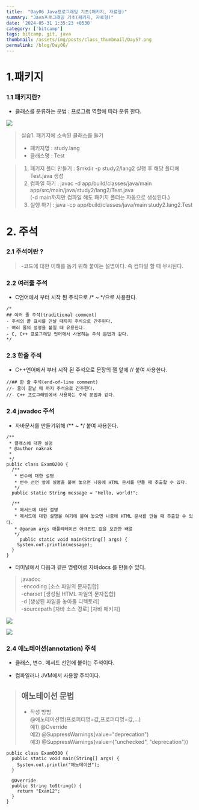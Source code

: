 ```yaml
---
title:  "Day06 Java프로그래밍 기초(패키지, 자료형)"
summary: "Java프로그래밍 기초(패키지, 자료형)"
date: '2024-05-31 1:35:23 +0530'
category: ['bitcamp']
tags: bitcamp, git, java
thumbnail: /assets/img/posts/class_thumbnail/Day57.png
permalink: /blog/Day06/
---
```


# 1.패키지



### 1.1 패키지란?


- 클래스를 분류하는 문법 : 프로그램 역할에 따라 분류 한다.


![](https://blog.kakaocdn.net/dn/celuLa/btsHKLMTxbZ/eqptk58XgA8D8x7hIFQGG1/img.png)



> 실습1. 패키지에 소속된 클래스를 들기  
> - 패키지명 : study.lang  
> - 클래스명 : Test



> 1. 패키지 폴더 만들기 : $mkdir -p study2/lang2 실행 후 해당 폴더에 Test.java 생성  
> 2. 컴파일 하기 : javac -d app/build/classes/java/main app/src/main/java/study2/lang2/Test.java  
> (-d main까지만 컴파일 해도 패키지 폴더는 자동으로 생성된다.)  
> 3. 실행 하기 : java -cp app/build/classes/java/main study2.lang2.Test


# 2. 주석



### 2.1 주석이란 ?



> -코드에 대한 이해를 돕기 위해 붙이는 설명이다. 즉 컴파일 할 때 무시된다.


### 2.2 여러줄 주석


- C언어에서 부터 시작 된 주석으로 /* ~ */으로 사용한다.



```
/*
## 여러 줄 주석(traditional comment)
- 주석의 끝 표시를 만날 때까지 주석으로 간주된다.
- 여러 줄의 설명을 붙일 때 유용한다.
- C, C++ 프로그래밍 언어에서 사용하는 주석 문법과 같다.
*/
```

### 2.3 한줄 주석


- C++언어에서 부터 시작 된 주석으로 문장의 젤 앞에 // 붙여 사용한다.



```
//## 한 줄 주석(end-of-line comment)
//- 줄이 끝날 때 까지 주석으로 간주한다.
//- C++ 프로그래밍에서 사용하는 주석 문법과 같다.
```

### 2.4 javadoc 주석


- 자바문서를 만들기위해 /** ~ */ 붙여 사용한다.



```
/**
 * 클래스에 대한 설명
 * @author naknak
 *
 */
public class Exam0200 {
  /**
   * 변수에 대한 설명
   * 변수 선언 앞에 설명을 붙여 놓으면 나중에 HTML 문서를 만들 때 추출할 수 있다.
   */
  public static String message = "Hello, world!";

  /**
   * 메서드에 대한 설명
   * 메서드에 대한 설명을 여기에 붙여 놓으면 나중에 HTML 문서를 만들 때 추출할 수 있다.
   * @param args 애플리테이션 아규먼트 값을 보관한 배열
   */
     public static void main(String[] args) {
    System.out.println(message);
  }
}
```

- 터미널에서 다음과 같은 명령어로 자바docs 를 만들수 있다.



> javadoc  
> -encoding [소스 파일의 문자집합]  
> -charset [생성될 HTML 파일의 문자집합]  
> -d [생성된 파일을 놓아둘 디렉토리]  
> -sourcepath [자바 소스 경로] [자바 패키지]


![](https://blog.kakaocdn.net/dn/qdQLu/btsHLfG08NU/Xu8fdeKJxHrc6iMeh5PPv0/img.png)


![](https://blog.kakaocdn.net/dn/bmk9C1/btsHKP9FBFK/1ofYgJQKRB1xby9PLQ2erk/img.png)


### 2.4 애노테이션(annotation) 주석


- 클래스, 변수. 메서드 선언에 붙이는 주석이다.


- 컴파일러나 JVM에서 사용할 주석이다.



> ## 애노테이션 문법  
> - 작성 방법  
> @애노테이션명(프로퍼티명=값,프로퍼티명=값,...)  
> 예1) @Override  
> 예2) @SuppressWarnings(value="deprecation")  
> 예3) @SuppressWarnings(value={"unchecked", "deprecation"})



```
public class Exam0300 {
  public static void main(String[] args) {
    System.out.println("애노테이션");
  }

  @Override
  public String toString() {
    return "Exam12";
  }
}
```

